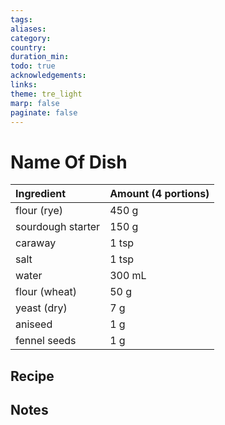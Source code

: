 ```yaml
---
tags: 
aliases: 
category: 
country: 
duration_min: 
todo: true
acknowledgements: 
links:
theme: tre_light
marp: false
paginate: false
---
```



# Name Of Dish

|Ingredient|Amount (4 portions)|
| :- | :- |
|flour (rye)|450 g|
|sourdough starter|150 g|
|caraway|1 tsp|
|salt|1 tsp|
|water|300 mL|
|flour (wheat)|50 g|
|yeast (dry)|7 g|
|aniseed|1 g|
|fennel seeds|1 g|

## Recipe

## Notes
